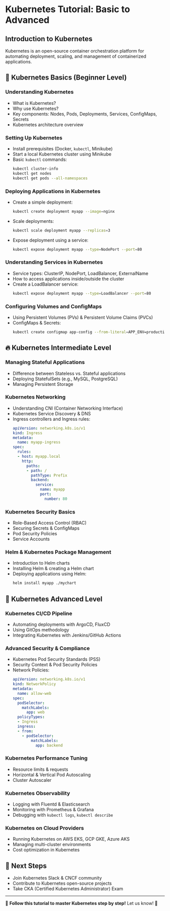 
# Kubernetes Tutorial: Basic to Advanced

## Introduction to Kubernetes
Kubernetes is an open-source container orchestration platform for automating deployment, scaling, and management of containerized applications.

## 📌 Kubernetes Basics (Beginner Level)

### Understanding Kubernetes
- What is Kubernetes?
- Why use Kubernetes?
- Key components: Nodes, Pods, Deployments, Services, ConfigMaps, Secrets
- Kubernetes architecture overview

### Setting Up Kubernetes
- Install prerequisites (Docker, `kubectl`, Minikube)
- Start a local Kubernetes cluster using Minikube
- Basic `kubectl` commands:
  ```sh
  kubectl cluster-info
  kubectl get nodes
  kubectl get pods --all-namespaces
  ```

### Deploying Applications in Kubernetes
- Create a simple deployment:
  ```sh
  kubectl create deployment myapp --image=nginx
  ```
- Scale deployments:
  ```sh
  kubectl scale deployment myapp --replicas=3
  ```
- Expose deployment using a service:
  ```sh
  kubectl expose deployment myapp --type=NodePort --port=80
  ```

### Understanding Services in Kubernetes
- Service types: ClusterIP, NodePort, LoadBalancer, ExternalName
- How to access applications inside/outside the cluster
- Create a LoadBalancer service:
  ```sh
  kubectl expose deployment myapp --type=LoadBalancer --port=80
  ```

### Configuring Volumes and ConfigMaps
- Using Persistent Volumes (PVs) & Persistent Volume Claims (PVCs)
- ConfigMaps & Secrets:
  ```sh
  kubectl create configmap app-config --from-literal=APP_ENV=production
  ```

## 🔥 Kubernetes Intermediate Level
### Managing Stateful Applications
- Difference between Stateless vs. Stateful applications
- Deploying StatefulSets (e.g., MySQL, PostgreSQL)
- Managing Persistent Storage

### Kubernetes Networking
- Understanding CNI (Container Networking Interface)
- Kubernetes Service Discovery & DNS
- Ingress controllers and Ingress rules:
  ```yaml
  apiVersion: networking.k8s.io/v1
  kind: Ingress
  metadata:
    name: myapp-ingress
  spec:
    rules:
    - host: myapp.local
      http:
        paths:
        - path: /
          pathType: Prefix
          backend:
            service:
              name: myapp
              port:
                number: 80
  ```

### Kubernetes Security Basics
- Role-Based Access Control (RBAC)
- Securing Secrets & ConfigMaps
- Pod Security Policies
- Service Accounts

### Helm & Kubernetes Package Management
- Introduction to Helm charts
- Installing Helm & creating a Helm chart
- Deploying applications using Helm:
  ```sh
  helm install myapp ./mychart
  ```

## 🚀 Kubernetes Advanced Level

### Kubernetes CI/CD Pipeline
- Automating deployments with ArgoCD, FluxCD
- Using GitOps methodology
- Integrating Kubernetes with Jenkins/GitHub Actions

### Advanced Security & Compliance
- Kubernetes Pod Security Standards (PSS)
- Security Context & Pod Security Policies
- Network Policies:
  ```yaml
  apiVersion: networking.k8s.io/v1
  kind: NetworkPolicy
  metadata:
    name: allow-web
  spec:
    podSelector:
      matchLabels:
        app: web
    policyTypes:
    - Ingress
    ingress:
    - from:
      - podSelector:
          matchLabels:
            app: backend
  ```

### Kubernetes Performance Tuning
- Resource limits & requests
- Horizontal & Vertical Pod Autoscaling
- Cluster Autoscaler

### Kubernetes Observability
- Logging with Fluentd & Elasticsearch
- Monitoring with Prometheus & Grafana
- Debugging with `kubectl logs`, `kubectl describe`

### Kubernetes on Cloud Providers
- Running Kubernetes on AWS EKS, GCP GKE, Azure AKS
- Managing multi-cluster environments
- Cost optimization in Kubernetes

## 🎯 Next Steps
- Join Kubernetes Slack & CNCF community
- Contribute to Kubernetes open-source projects
- Take CKA (Certified Kubernetes Administrator) Exam

---

🚀 **Follow this tutorial to master Kubernetes step by step!** Let us know! 🎯
